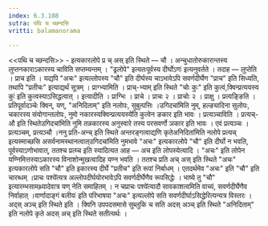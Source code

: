 ```yaml
---
index: 6.3.108
sutra: पथि च च्छन्दसि
vritti: balamanorama

---
```

<<पथि च च्छन्दसि>> - इत्यकारलोपे प्र च् अस् इति स्थिते — चौ । अन्चुधातोरुकारान्तस्य लुप्तनकाराऽकारस्य चाविति सप्तम्यन्तम् । "ढ्रलोपे" इत्यतःपूर्वस्य दीर्घोऽणः॑ इत्यनुवर्तते । तदाह — लुप्तेति । प्राच इति । यद्यपि "अचः" इत्यल्लोपस्य "चौ" इति दीर्घस्य चाऽभावेऽपि सवर्णदीर्घेण "प्राच" इति सिध्यति, तथापि "प्रतीचः" इत्याद्यर्थं सूत्रम् । प्राग्भ्यामिति । प्राच्-भ्याम् इति स्थिते "चोः कुः" इति कुत्वं,क्विन्प्रत्ययस्य कुः॑ इति कुत्वस्याऽसिद्धत्वात् । इत्यादीति । प्राग्भिः । प्राचे । प्राचः २ । प्राचोः २ । प्राक्षु । प्रत्यङ्ङिति । प्रतिपूर्वादञ्चेः क्विन्, यण्, "अनिदिताम्" इति नलोपः, सुबुत्पत्तिः ।उगिदचा॑मिति नुम्, हल्ङ्यादिना सुलोपः, चकारस्य संयोगान्तलोपः, नुमो नकारस्यक्विन्प्रत्ययस्ये॑ति कुत्वेन ङकार इति भावः । प्रत्यञ्चाविति । प्रत्यच्-औ इति स्थितेउगिदचा॑मिति नुमि तन्नकारस्य अनुस्वारे तस्य परसवर्णो ञकार इति भावः । एवं प्रत्यञ्चः । प्रत्यञ्चम्, प्रत्यञ्चौ ।ननु प्रति-अन्च् इति स्थिते अन्तरङ्गत्वाद्यणि कृतेअनिदिता॑मिति नलोपे प्रत्यच् इत्यस्माच्छसि असर्वनामस्थानत्वात्उगिदचा॑मिति नुमभावे "अचः" इत्यकारलोपे "चौ" इति दीर्घो न भवति, पूर्वस्याऽणोभावात्, ततश्च प्रत्य्च इति स्यादित्यत आह — अच इति लोपस्येत्यादि । "अचः" इति लोपेन यण्निमित्तस्याऽकारस्य विनाशोन्मुखत्वादिह यण्न भवति । ततश्च प्रति अच् अस् इति स्थिते "अचः" इत्यकारलोपे सति "चौ" इति इकारस्य दीर्घे "प्रतीच" इति रूपां निर्बाधम् । एतदर्थमेव "अचः" इति "चौ" इति चारब्धम् ।प्राचः पश्ये॑त्यत्र अल्लोपदीर्घयोरभावेऽपि सवर्णदीर्घेणैव रूपसिद्धेः । भाष्ये तु "चौ" इत्यारम्भसामथ्र्यादेवात्र यण् नेति समाहितम् । न चप्राचः पश्ये॑त्यादौ सावकाशत्वमिति वाच्यं, सवर्णदीर्घेणैव निर्वाहात् ।वार्णादाङ्गं बलीयः॑ इति परिभाषया "अचः" इत्यल्लोपे सति सवर्णदीर्घाऽसिद्धेरित्यन्यत्र विस्तरः । अद्स् अञ्च् इति स्थिते इति । क्विनि उपपदसमासे सुब्लुकि च सति अदस् अञ्च् इति स्थिते "अनिदिताम्" इति नलोपे कृते अदस् अच् इति स्थिते सतीत्यर्थः । 